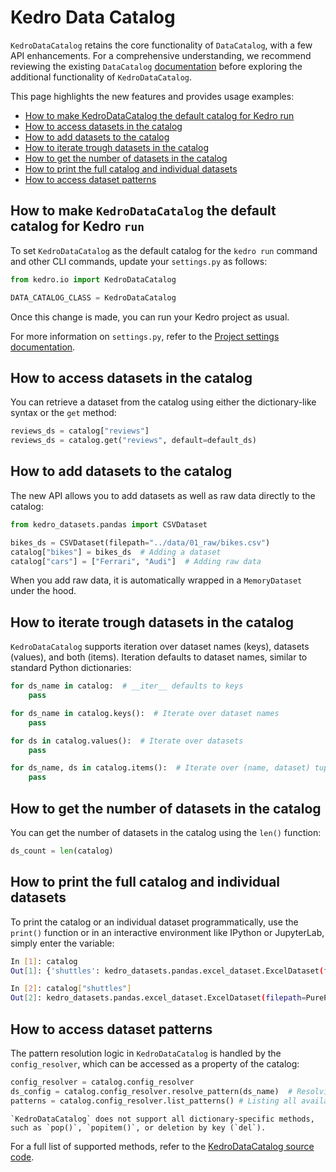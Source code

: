 # Kedro Data Catalog
`KedroDataCatalog` retains the core functionality of `DataCatalog`, with a few API enhancements. For a comprehensive understanding, we recommend reviewing the existing `DataCatalog` [documentation](./data_catalog.md) before exploring the additional functionality of `KedroDataCatalog`.

This page highlights the new features and provides usage examples:
* [How to make KedroDataCatalog the default catalog for Kedro run](#how-to-make-kedrodatacatalog-the-default-catalog-for-kedro-run)
* [How to access datasets in the catalog](#how-to-access-datasets-in-the-catalog)
* [How to add datasets to the catalog](#how-to-add-datasets-to-the-catalog)
* [How to iterate trough datasets in the catalog](#how-to-iterate-trough-datasets-in-the-catalog)
* [How to get the number of datasets in the catalog](#how-to-get-the-number-of-datasets-in-the-catalog)
* [How to print the full catalog and individual datasets](#how-to-print-the-full-catalog-and-individual-datasets)
* [How to access dataset patterns](#how-to-access-dataset-patterns)

## How to make `KedroDataCatalog` the default catalog for Kedro `run`

To set `KedroDataCatalog` as the default catalog for the `kedro run` command and other CLI commands, update your `settings.py` as follows:

```python
from kedro.io import KedroDataCatalog

DATA_CATALOG_CLASS = KedroDataCatalog
```

Once this change is made, you can run your Kedro project as usual.

For more information on `settings.py`, refer to the [Project settings documentation](../kedro_project_setup/settings.md).

## How to access datasets in the catalog

You can retrieve a dataset from the catalog using either the dictionary-like syntax or the `get` method:

```python
reviews_ds = catalog["reviews"]
reviews_ds = catalog.get("reviews", default=default_ds)
```

## How to add datasets to the catalog

The new API allows you to add datasets as well as raw data directly to the catalog:

```python
from kedro_datasets.pandas import CSVDataset

bikes_ds = CSVDataset(filepath="../data/01_raw/bikes.csv")
catalog["bikes"] = bikes_ds  # Adding a dataset
catalog["cars"] = ["Ferrari", "Audi"]  # Adding raw data
```

When you add raw data, it is automatically wrapped in a `MemoryDataset` under the hood.

## How to iterate trough datasets in the catalog

`KedroDataCatalog` supports iteration over dataset names (keys), datasets (values), and both (items). Iteration defaults to dataset names, similar to standard Python dictionaries:

```python
for ds_name in catalog:  # __iter__ defaults to keys
    pass

for ds_name in catalog.keys():  # Iterate over dataset names
    pass

for ds in catalog.values():  # Iterate over datasets
    pass

for ds_name, ds in catalog.items():  # Iterate over (name, dataset) tuples
    pass
```

## How to get the number of datasets in the catalog

You can get the number of datasets in the catalog using the `len()` function:

```python
ds_count = len(catalog)
```

## How to print the full catalog and individual datasets

To print the catalog or an individual dataset programmatically, use the `print()` function or in an interactive environment like IPython or JupyterLab, simply enter the variable:

```bash
In [1]: catalog
Out[1]: {'shuttles': kedro_datasets.pandas.excel_dataset.ExcelDataset(filepath=PurePosixPath('/data/01_raw/shuttles.xlsx'), protocol='file', load_args={'engine': 'openpyxl'}, save_args={'index': False}, writer_args={'engine': 'openpyxl'}), 'preprocessed_companies': kedro_datasets.pandas.parquet_dataset.ParquetDataset(filepath=PurePosixPath('/data/02_intermediate/preprocessed_companies.pq'), protocol='file', load_args={}, save_args={}), 'params:model_options.test_size': kedro.io.memory_dataset.MemoryDataset(data='<float>'), 'params:model_options.features': kedro.io.memory_dataset.MemoryDataset(data='<list>'))}

In [2]: catalog["shuttles"]
Out[2]: kedro_datasets.pandas.excel_dataset.ExcelDataset(filepath=PurePosixPath('/data/01_raw/shuttles.xlsx'), protocol='file', load_args={'engine': 'openpyxl'}, save_args={'index': False}, writer_args={'engine': 'openpyxl'})
```

## How to access dataset patterns

The pattern resolution logic in `KedroDataCatalog` is handled by the `config_resolver`, which can be accessed as a property of the catalog:

```python
config_resolver = catalog.config_resolver
ds_config = catalog.config_resolver.resolve_pattern(ds_name)  # Resolving a dataset pattern
patterns = catalog.config_resolver.list_patterns() # Listing all available patterns
```

```{note}
`KedroDataCatalog` does not support all dictionary-specific methods, such as `pop()`, `popitem()`, or deletion by key (`del`).
```

For a full list of supported methods, refer to the [KedroDataCatalog source code](https://github.com/kedro-org/kedro/blob/main/kedro/io/kedro_data_catalog.py).

